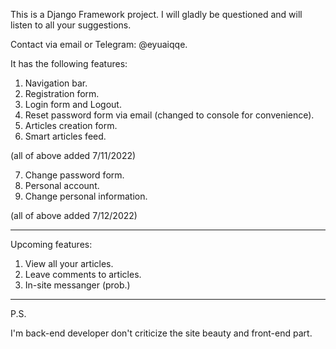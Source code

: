 This is a Django Framework project.
I will gladly be questioned and will listen to all your suggestions.

Contact via email or Telegram: @eyuaiqqe.

It has the following features:
 1) Navigation bar.
 2) Registration form.
 3) Login form and Logout.
 4) Reset password form via email (changed to console for convenience).
 5) Articles creation form.
 6) Smart articles feed.

 (all of above added 7/11/2022)
 
 7) Change password form.
 8) Personal account.
 9) Change personal information.
 
 (all of above added 7/12/2022)
 
 ----------------------------
 
Upcoming features:
 1) View all your articles.
 2) Leave comments to articles.
 3) In-site messanger (prob.)
 
 ----------------------------
 
 P.S. 
 
 I'm back-end developer don't criticize the site beauty and front-end part.
